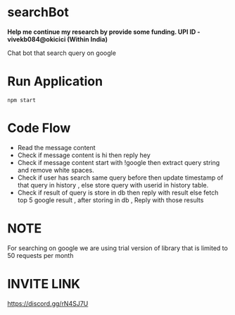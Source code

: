 # searchBot
****Help me continue my research by provide some funding. UPI ID - vivekb084@okicici (Within India)****

Chat bot that search query on google

# Run Application
```
npm start
```

# Code Flow 

* Read the message content
* Check if message content is hi then reply hey
* Check if message content start with !google then extract query string and remove white spaces.
* Check if user has search same query before then update timestamp of that query in history ,  else store query with userid in history table.
* Check if result of query is store in db then reply with result else fetch top 5 google result , after storing in db , Reply with those results


# NOTE

For searching on google we are using trial version of library that is limited to 50 requests per month


# INVITE LINK

https://discord.gg/rN4SJ7U
